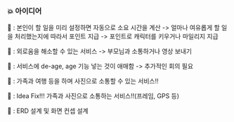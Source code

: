 ### :boom: 아이디어

:speech_balloon: : 본인이 할 일을 미리 설정하면 자동으로 소요 시간을 계산 -> 얼마나 여유롭게 할 일을 처리했는지에 따라서 포인트 지급 -> 포인트로 캐릭터를 키우거나 마일리지 지급

:speech_balloon: : 외로움을 해소할 수 있는 서비스 -> 부모님과 소통하거나 영상 보내기

:speech_balloon: : 서비스에 de-age, age 기능 넣는 것이 애매함 -> 추가적인 회의 필요

:speech_balloon: : 가족과 여행 등을 하며 사진으로 소통할 수 있는 서비스!!

:speech_balloon: : Idea Fix!!! 가족과 사진으로 소통하는 서비스!!(프레임, GPS 등)

:speech_balloon: : ERD 설계 및 화면 컨셉 설계
